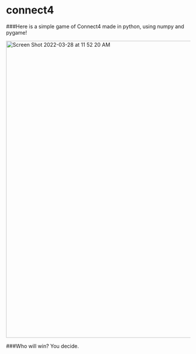 # connect4

###Here is a simple game of Connect4 made in python, using numpy and pygame!

<img width="812" alt="Screen Shot 2022-03-28 at 11 52 20 AM" src="https://user-images.githubusercontent.com/19939597/160438470-fa1c4c5f-e902-4aaa-9769-380d4e7a6751.png">


###Who will win? You decide.
